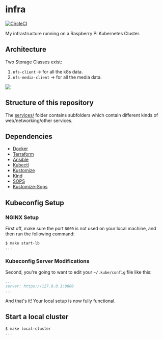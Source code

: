 # infra

[![CircleCI](https://circleci.com/gh/cguertin14/infra.svg?style=shield)](https://circleci.com/gh/cguertin14/infra)

My infrastructure running on a Raspberry Pi Kubernetes Cluster.

## Architecture

Two Storage Classes exist:
1. `nfs-client` -> for all the k8s data.
2. `nfs-media-client` -> for all the media data.

![](https://www.planttext.com/api/plantuml/png/RLDTJy8m57rUVyKDxqFMWb5Z38Wn6f4GvD6NibObRctiHtWm_dUxjeCD-hBid7jspkrTxrGRgeojAzY93qM1gl9hPtXfhE88bPMq39w5uKfmq-B5R0c_A4EPa8p3gtlKyNqjhPD6i92KtTEAYhAXj96AVd9OpjuGoe9HMLdjz40r35xireTm3VD8mxi0WE8Q3ulBg-5eEBh0um6AxdCfZ9BLoldpffl0rhJvikX3t8V4MMIC6hgbcWCt9KFPNslxuFWJpxrKtntF074VaZuSz-4a1CJc8BVvNSoD3PvJf4CrumeJoPdZkYT7sR5XNmpZRPDkFNSuG8h6QPgawN6QdZIteJrBCXIdGt4w5AT3yKdeSLZ9J9BE9EbCaiuafvdkJxOB0Rbo5Ry0S0DFcyqA5F-nN1iKI5yFI-44ZrBjgM87JInuKNTP4j9UsVVJNebpBPfomTn6_mC0)

## Structure of this repository

The [services/](./services) folder contains subfolders which contain different kinds of web/networking/other services.

## Dependencies

* [Docker](https://docker.io)
* [Terraform](https://terraform.io)
* [Ansible](https://www.ansible.com/)
* [Kubectl](https://kubernetes.io)
* [Kustomize](https://kustomize.io)
* [Kind](https://kind.sigs.k8s.io/)
* [SOPS](https://github.com/mozilla/sops)
* [Kustomize-Sops](https://github.com/viaduct-ai/kustomize-sops)

## Kubeconfig Setup

### NGINX Setup

First off, make sure the port `8000` is not used on your local machine, and then run the following command:
```bash
$ make start-lb
...
```

### Kubeconfig Server Modifications

Second, you're going to want to edit your `~/.kube/config` file like this:
```yaml
...
server: https://127.0.0.1:8000
...
```

And that's it! Your local setup is now fully functional.

## Start a local cluster

```bash
$ make local-cluster
...
```